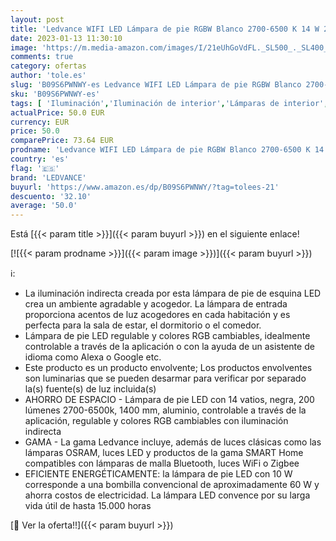 ```yaml
---
layout: post
title: 'Ledvance WIFI LED Lámpara de pie RGBW Blanco 2700-6500 K 14 W 200 lm 1400 mm Aplicación o asistente de voz como Alexa  Google etc. Esquina de piso WiFi inteligente para uso en interiores'
date: 2023-01-13 11:30:10
image: 'https://m.media-amazon.com/images/I/21eUhGoVdFL._SL500_._SL400_.jpg'
comments: true
category: ofertas
author: 'tole.es'
slug: 'B09S6PWNWY-es Ledvance WIFI LED Lámpara de pie RGBW Blanco 2700-6500 K...'
sku: 'B09S6PWNWY-es'
tags: [ 'Iluminación','Iluminación de interior','Lámparas de interior','Lámparas de pie','alexa','ledvance','🇪🇸', ]
actualPrice: 50.0 EUR
currency: EUR
price: 50.0
comparePrice: 73.64 EUR
prodname: 'Ledvance WIFI LED Lámpara de pie RGBW Blanco 2700-6500 K 14 W 200 lm 1400 mm Aplicación o asistente de voz como Alexa  Google etc. Esquina de piso WiFi inteligente para uso en interiores'
country: 'es'
flag: '🇪🇸'
brand: 'LEDVANCE'
buyurl: 'https://www.amazon.es/dp/B09S6PWNWY/?tag=tolees-21'
descuento: '32.10'
average: '50.0'
---
```


Está [{{< param title >}}]({{< param buyurl >}}) en el siguiente enlace!

[![{{< param prodname >}}]({{< param image >}})]({{< param buyurl >}})

ℹ️:

- La iluminación indirecta creada por esta lámpara de pie de esquina LED crea un ambiente agradable y acogedor. La lámpara de entrada proporciona acentos de luz acogedores en cada habitación y es perfecta para la sala de estar, el dormitorio o el comedor.
- Lámpara de pie LED regulable y colores RGB cambiables, idealmente controlable a través de la aplicación o con la ayuda de un asistente de idioma como Alexa o Google etc.
- Este producto es un producto envolvente; Los productos envolventes son luminarias que se pueden desarmar para verificar por separado la(s) fuente(s) de luz incluida(s)
- AHORRO DE ESPACIO - Lámpara de pie LED con 14 vatios, negra, 200 lúmenes 2700-6500k, 1400 mm, aluminio, controlable a través de la aplicación, regulable y colores RGB cambiables con iluminación indirecta
- GAMA - La gama Ledvance incluye, además de luces clásicas como las lámparas OSRAM, luces LED y productos de la gama SMART Home compatibles con lámparas de malla Bluetooth, luces WiFi o Zigbee
- EFICIENTE ENERGÉTICAMENTE: la lámpara de pie LED con 10 W corresponde a una bombilla convencional de aproximadamente 60 W y ahorra costos de electricidad. La lámpara LED convence por su larga vida útil de hasta 15.000 horas

[🛒 Ver la oferta!!]({{< param buyurl >}})

